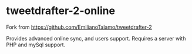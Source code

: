 # tweetdrafter-2-online

Fork from https://github.com/EmilianoTalamo/tweetdrafter-2

Provides advanced online sync, and users support. Requires a server with PHP and mySql support.
